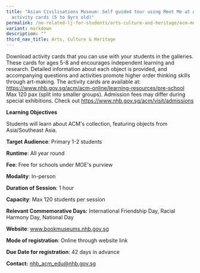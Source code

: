 ```yaml
---
title: "Asian Civilisations Museum: Self guided tour using Meet Me at ACM
  activity cards (5 to 8yrs old)"
permalink: /ne-related-lj-for-students/arts-culture-and-heritage/acm-meet-me-at-acm-activity/
variant: markdown
description: ""
third_nav_title: Arts, Culture & Heritage
---
```

Download activity cards that you can use with your students in the galleries. These cards for ages 5-8 and encourages independent learning and research. Detailed information about each object is provided, and accompanying questions and activities promote higher order thinking skills through art-making. The activity cards are available at: https://www.nhb.gov.sg/acm/acm-online/learning-resources/pre-school
Max 120 pax (split into smaller groups). 
Admission fees may differ during special exhibitions. Check out 
 https://www.nhb.gov.sg/acm/visit/admissions
 
 **Learning Objectives**

Students will learn about ACM's collection, featuring objects from Asia/Southeast Asia.

**Target Audience**: Primary 1-2 students
	
**Runtime**: All year round	
	
**Fee**: Free for schools under MOE's purview 
	
**Modality**: In-person
	
**Duration of Session**: 	1 hour
	
**Capacity**: Max 120 students per session
	
**Relevant Commemorative Days:** International Friendship Day, Racial Harmony Day, National Day	
	
**Website**:	www.bookmuseums.nhb.gov.sg
	
**Mode of registration**: Online through website link
	
**Due Date for registration**: 	42 days in advance
	
**Contact:** 	nhb_acm_edu@nhb.gov.sg